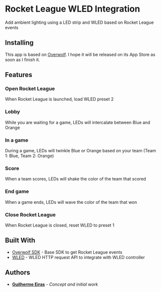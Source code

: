 # Rocket League WLED Integration

Add ambient lighting using a LED strip and WLED based on Rocket League events

## Installing

This app is based on [Overwolf](https://www.overwolf.com). I hope it will be released on its App Store as soon as I finish it.

## Features

### Open Rocket League
When Rocket League is launched, load WLED preset 2

### Lobby
While you are waiting for a game, LEDs will intercalate between Blue and Orange

### In a game
During a game, LEDs will twinkle Blue or Orange based on your team (Team 1: Blue, Team 2: Orange)

### Score
When a team scores, LEDs will shake the color of the team that scored

### End game
When a game ends, LEDs will wave the color of the team that won

### Close Rocket League
When Rocket League is closed, reset WLED to preset 1

## Built With

* [Overwolf SDK](https://overwolf.github.io) - Base SDK to get Rocket League events
* [WLED](https://github.com/Aircoookie/WLED/wiki/HTTP-request-API) - WLED HTTP request API to integrate with WLED controller

## Authors

* **[Guilherme Eiras](https://github.com/guieiras)** - *Concept and initial work*
